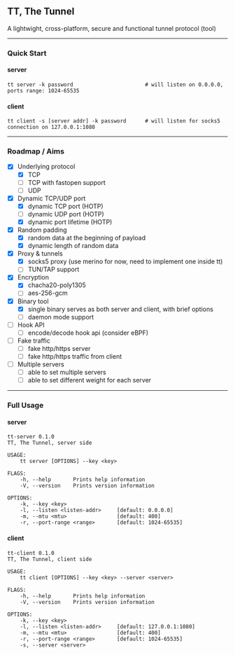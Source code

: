 ## TT, The Tunnel
A lightwight, cross-platform, secure and functional tunnel protocol (tool)

----
### Quick Start
#### server

    tt server -k password                       # will listen on 0.0.0.0, ports range: 1024-65535

#### client

    tt client -s [server addr] -k password      # will listen for socks5 connection on 127.0.0.1:1080
    
----
### Roadmap / Aims
- [x] Underlying protocol
    - [x] TCP 
    - [ ] TCP with fastopen support
    - [ ] UDP
- [x] Dynamic TCP/UDP port
    - [x] dynamic TCP port (HOTP)
    - [ ] dynamic UDP port (HOTP)
    - [x] dynamic port lifetime (HOTP)
- [x] Random padding
    - [x] random data at the beginning of payload
    - [x] dynamic length of random data
- [x] Proxy & tunnels 
    - [x] socks5 proxy (use merino for now, need to implement one inside tt)
    - [ ] TUN/TAP support
- [x] Encryption
    - [x] chacha20-poly1305
    - [ ] aes-256-gcm
- [x] Binary tool
    - [x] single binary serves as both server and client, with brief options
    - [ ] daemon mode support
- [ ] Hook API 
    - [ ] encode/decode hook api (consider eBPF)
- [ ] Fake traffic
    - [ ] fake http/https server
    - [ ] fake http/https traffic from client
- [ ] Multiple servers
    - [ ] able to set multiple servers
    - [ ] able to set different weight for each server

----
### Full Usage 
#### server
```
tt-server 0.1.0
TT, The Tunnel, server side

USAGE:
    tt server [OPTIONS] --key <key>

FLAGS:
    -h, --help       Prints help information
    -V, --version    Prints version information

OPTIONS:
    -k, --key <key>               
    -l, --listen <listen-addr>     [default: 0.0.0.0]
    -m, --mtu <mtu>                [default: 400]
    -r, --port-range <range>       [default: 1024-65535]
```

#### client
```
tt-client 0.1.0
TT, The Tunnel, client side

USAGE: 
    tt client [OPTIONS] --key <key> --server <server>

FLAGS:
    -h, --help       Prints help information
    -V, --version    Prints version information

OPTIONS:
    -k, --key <key>               
    -l, --listen <listen-addr>     [default: 127.0.0.1:1080]
    -m, --mtu <mtu>                [default: 400]
    -r, --port-range <range>       [default: 1024-65535]
    -s, --server <server>
```

